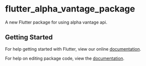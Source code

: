 # flutter_alpha_vantage_package

A new Flutter package for using alpha vantage api.

## Getting Started

For help getting started with Flutter, view our online [documentation](https://flutter.io/).

For help on editing package code, view the [documentation](https://flutter.io/developing-packages/).
